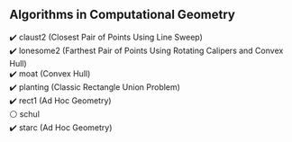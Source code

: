 ## Algorithms in Computational Geometry
:heavy_check_mark: claust2 (Closest Pair of Points Using Line Sweep) <br>
:heavy_check_mark: lonesome2 (Farthest Pair of Points Using Rotating Calipers and Convex Hull) <br>
:heavy_check_mark: moat (Convex Hull) <br>
:heavy_check_mark: planting (Classic Rectangle Union Problem) <br>
:heavy_check_mark: rect1 (Ad Hoc Geometry) <br>
:white_circle: schul  <br>
:heavy_check_mark: starc (Ad Hoc Geometry)
